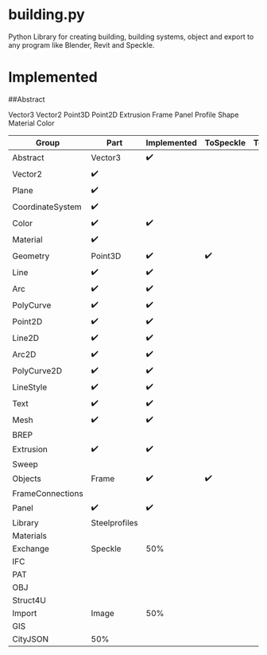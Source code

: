 # building.py
Python Library for creating building, building systems, object and export to any program like Blender, Revit and Speckle.

# Implemented

##Abstract

Vector3
Vector2
Point3D
Point2D
Extrusion
Frame
Panel
Profile
Shape
Material
Color

Group | Part | Implemented | ToSpeckle | ToFreeCAD 
--- | --- | --- | --- | --- 
Abstract | Vector3 | :heavy_check_mark: |  |  
  | Vector2 | :heavy_check_mark: |  |  
  | Plane | :heavy_check_mark: |  |  
 | CoordinateSystem | :heavy_check_mark: |  |  
 | Color | :heavy_check_mark: | :heavy_check_mark: |  
 | Material | :heavy_check_mark: | |  
Geometry | Point3D | :heavy_check_mark: | :heavy_check_mark:  |  
 | Line | :heavy_check_mark: | :heavy_check_mark:  |  
 | Arc | :heavy_check_mark: | :heavy_check_mark:  |  
 | PolyCurve | :heavy_check_mark: | :heavy_check_mark:  |  
 | Point2D | :heavy_check_mark: | :heavy_check_mark:  |  
 | Line2D | :heavy_check_mark: | :heavy_check_mark:  |  
 | Arc2D | :heavy_check_mark: | :heavy_check_mark:  |  
 | PolyCurve2D | :heavy_check_mark: | :heavy_check_mark:  |  
 | LineStyle | :heavy_check_mark: | :heavy_check_mark:  |  
 | Text | :heavy_check_mark: | :heavy_check_mark:  |  
 | Mesh | :heavy_check_mark: | :heavy_check_mark:  |  
 | BREP | | |  
 | Extrusion | :heavy_check_mark: | :heavy_check_mark:  |  
 | Sweep | | |  
Objects | Frame | :heavy_check_mark: | :heavy_check_mark:  |  
 | FrameConnections | |  |  
 | Panel | :heavy_check_mark: | :heavy_check_mark:  |  
Library | Steelprofiles | |  |  
 | Materials | |  |  
Exchange | Speckle | 50% |  |  
| IFC | |  |  
| PAT | |  |  
| OBJ | |  |  
| Struct4U | |  |  
Import | Image | 50% |  |  
| GIS | |  |  
| CityJSON | 50% |  |  
